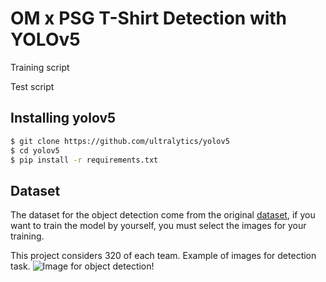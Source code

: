 # OM x PSG T-Shirt Detection with YOLOv5

Training script

Test script

## Installing yolov5

```bash
$ git clone https://github.com/ultralytics/yolov5
$ cd yolov5
$ pip install -r requirements.txt
```

## Dataset

The dataset for the object detection come from the original [dataset](https://github.com/IgorMeloS/OMxPSG-T-Shirt-Detection/tree/main/dataset), if you want to train the model by yourself, you must select the images for your training.

This project considers 320 of each team. Example of images for detection task.
![Image for object detection!](images/OM-484 "OMxPSG")
